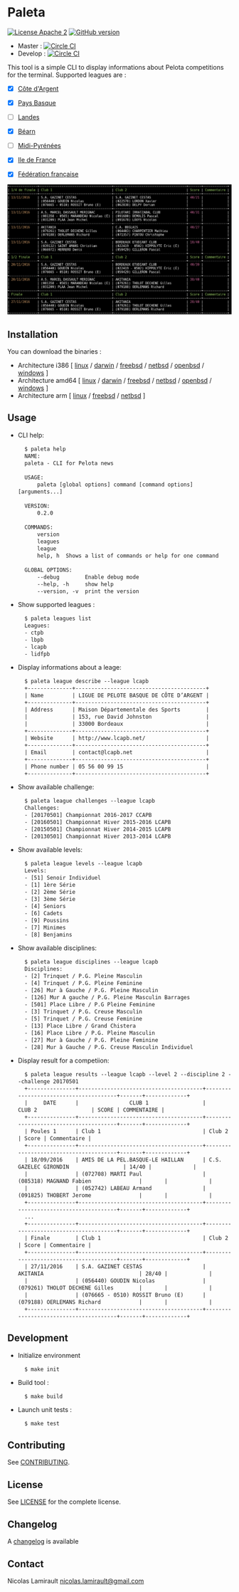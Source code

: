 # Paleta

[![License Apache 2][badge-license]](LICENSE)
[![GitHub version](https://badge.fury.io/gh/pilotariak%2Fpaleta.svg)](https://badge.fury.io/gh/pilotariak%2Fpaleta)

* Master : [![Circle CI](https://circleci.com/gh/pilotariak/paleta/tree/master.svg?style=svg)](https://circleci.com/gh/pilotariak/paleta/tree/master)
* Develop : [![Circle CI](https://circleci.com/gh/pilotariak/paleta/tree/develop.svg?style=svg)](https://circleci.com/gh/pilotariak/paleta/tree/develop)

This tool is a simple CLI to display informations about Pelota competitions for the terminal.
Supported leagues are :

* [x] [Côte d'Argent](http://www.lcapb.net/)
* [x] [Pays Basque](http://www.comite-pelote-basque.eus/fr/)
* [ ] [Landes](http://www.llpb.fr/)
* [x] [Béarn](http://liguebearnpelote.fr/)
* [ ] [Midi-Pyrénées](http://www.lmppb.fr/)
* [x] [Ile de France](http://www.lidfpb.fr/)

* [x] [Fédération française](http://www.ffpb.net/)


![Screenshot](paleta.png)


## Installation

You can download the binaries :

* Architecture i386 [ [linux](https://bintray.com/artifact/download/pilotariak/oss/paleta-0.8.0_linux_386) / [darwin](https://bintray.com/artifact/download/pilotariak/oss/paleta-0.8.0_darwin_386) / [freebsd](https://bintray.com/artifact/download/pilotariak/oss/paleta-0.8.0_freebsd_386) / [netbsd](https://bintray.com/artifact/download/pilotariak/oss/paleta-0.8.0_netbsd_386) / [openbsd](https://bintray.com/artifact/download/pilotariak/oss/paleta-0.8.0_openbsd_386) / [windows](https://bintray.com/artifact/download/pilotariak/oss/paleta-0.8.0_windows_386.exe) ]
* Architecture amd64 [ [linux](https://bintray.com/artifact/download/pilotariak/oss/paleta-0.8.0_linux_amd64) / [darwin](https://bintray.com/artifact/download/pilotariak/oss/paleta-0.8.0_darwin_amd64) / [freebsd](https://bintray.com/artifact/download/pilotariak/oss/paleta-0.8.0_freebsd_amd64) / [netbsd](https://bintray.com/artifact/download/pilotariak/oss/paleta-0.8.0_netbsd_amd64) / [openbsd](https://bintray.com/artifact/download/pilotariak/oss/paleta-0.8.0_openbsd_amd64) / [windows](https://bintray.com/artifact/download/pilotariak/oss/paleta-0.8.0_windows_amd64.exe) ]
* Architecture arm [ [linux](https://bintray.com/artifact/download/pilotariak/oss/paleta-0.8.0_linux_arm) / [freebsd](https://bintray.com/artifact/download/pilotariak/oss/paleta-0.8.0_freebsd_arm) / [netbsd](https://bintray.com/artifact/download/pilotariak/oss/paleta-0.8.0_netbsd_arm) ]


## Usage

* CLI help:

        $ paleta help
        NAME:
        paleta - CLI for Pelota news

        USAGE:
            paleta [global options] command [command options] [arguments...]

        VERSION:
            0.2.0

        COMMANDS:
            version
            leagues
            league
            help, h  Shows a list of commands or help for one command

        GLOBAL OPTIONS:
            --debug        Enable debug mode
            --help, -h     show help
            --version, -v  print the version

* Show supported leagues :

        $ paleta leagues list
        Leagues:
        - ctpb
        - lbpb
        - lcapb
        - lidfpb

* Display informations about a leage:

        $ paleta league describe --league lcapb
        +--------------+-----------------------------------------+
        | Name         | LIGUE DE PELOTE BASQUE DE CÔTE D’ARGENT |
        +--------------+-----------------------------------------+
        | Address      | Maison Départementale des Sports        |
        |              | 153, rue David Johnston                 |
        |              | 33000 Bordeaux                          |
        +--------------+-----------------------------------------+
        | Website      | http://www.lcapb.net/                   |
        +--------------+-----------------------------------------+
        | Email        | contact@lcapb.net                       |
        +--------------+-----------------------------------------+
        | Phone number | 05 56 00 99 15                          |
        +--------------+-----------------------------------------+

* Show available challenge:

        $ paleta league challenges --league lcapb
        Challenges:
        - [20170501] Championnat 2016-2017 CCAPB
        - [20160501] Championnat Hiver 2015-2016 LCAPB
        - [20150501] Championnat Hiver 2014-2015 LCAPB
        - [20130501] Championnat Hiver 2013-2014 LCAPB

* Show available levels:

        $ paleta league levels --league lcapb
        Levels:
        - [51] Senoir Individuel
        - [1] 1ère Série
        - [2] 2ème Série
        - [3] 3ème Série
        - [4] Seniors
        - [6] Cadets
        - [9] Poussins
        - [7] Minimes
        - [8] Benjamins

* Show available disciplines:

        $ paleta league disciplines --league lcapb
        Disciplines:
        - [2] Trinquet / P.G. Pleine Masculin
        - [4] Trinquet / P.G. Pleine Feminine
        - [26] Mur à Gauche / P.G. Pleine Masculin
        - [126] Mur A gauche / P.G. Pleine Masculin Barrages
        - [501] Place Libre / P.G Pleine Feminine
        - [3] Trinquet / P.G. Creuse Masculin
        - [5] Trinquet / P.G. Creuse Feminine
        - [13] Place Libre / Grand Chistera
        - [16] Place Libre / P.G. Pleine Masculin
        - [27] Mur à Gauche / P.G. Pleine Feminine
        - [28] Mur à Gauche / P.G. Creuse Masculin Individuel

* Display result for a competiion:

        $ paleta league results --league lcapb --level 2 --discipline 2 --challenge 20170501
        +---------------+---------------------------------------+---------------------------------------+-------+-------------+
        |     DATE      |                CLUB 1                 |                CLUB 2                 | SCORE | COMMENTAIRE |
        +---------------+---------------------------------------+---------------------------------------+-------+-------------+
        | Poules 1      | Club 1                                | Club 2                                | Score | Commentaire |
        +---------------+---------------------------------------+---------------------------------------+-------+-------------+
        | 18/09/2016    | AMIS DE LA PEL.BASQUE-LE HAILLAN      | C.S. GAZELEC GIRONDIN                 | 14/40 |             |
        |               | (072708) MARTI Paul                   | (085318) MAGNAND Fabien               |       |             |
        |               | (052742) LABEAU Armand                | (091825) THOBERT Jerome               |       |             |
        +---------------+---------------------------------------+---------------------------------------+-------+-------------+
        ...
        +---------------+---------------------------------------+---------------------------------------+-------+-------------+
        | Finale        | Club 1                                | Club 2                                | Score | Commentaire |
        +---------------+---------------------------------------+---------------------------------------+-------+-------------+
        | 27/11/2016    | S.A. GAZINET CESTAS                   | AKITANIA                              | 28/40 |             |
        |               | (056440) GOUDIN Nicolas               | (079261) THOLOT DECHENE Gilles        |       |             |
        |               | (076665 - 0510) ROSSIT Bruno (E)      | (079188) OERLEMANS Richard            |       |             |
        +---------------+---------------------------------------+---------------------------------------+-------+-------------+


## Development

* Initialize environment

        $ make init

* Build tool :

        $ make build

* Launch unit tests :

        $ make test

## Contributing

See [CONTRIBUTING](CONTRIBUTING.md).


## License

See [LICENSE](LICENSE) for the complete license.


## Changelog

A [changelog](ChangeLog.md) is available


## Contact

Nicolas Lamirault <nicolas.lamirault@gmail.com>

[badge-license]: https://img.shields.io/badge/license-Apache2-green.svg?style=flat
